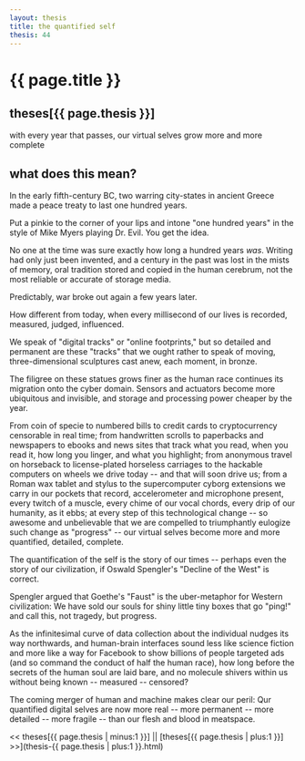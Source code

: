 ```yaml
---
layout: thesis
title: the quantified self
thesis: 44
---
```


<h1 id="html">{{ page.title }}</h1>

<h2 id="html">theses[{{ page.thesis }}]</h2>

with every year that passes, our virtual selves grow more and more complete

<h2 id="html">what does this mean?</h2>

In the early fifth-century BC, two warring city-states in ancient Greece made a peace treaty to last one hundred years.

Put a pinkie to the corner of your lips and intone "one hundred years" in the style of Mike Myers playing Dr. Evil. You get the idea.

No one at the time was sure exactly how long a hundred years *was*. Writing had only just been invented, and a century in the past was lost in the mists of memory, oral tradition stored and copied in the human cerebrum, not the most reliable or accurate of storage media.

Predictably, war broke out again a few years later.

How different from today, when every millisecond of our lives is recorded, measured, judged, influenced.

We speak of "digital tracks" or "online footprints," but so detailed and permanent are these "tracks" that we ought rather to speak of moving, three-dimensional sculptures cast anew, each moment, in bronze.

The filigree on these statues grows finer as the human race continues its migration onto the cyber domain. Sensors and actuators become more ubiquitous and invisible, and storage and processing power cheaper by the year.

From coin of specie to numbered bills to credit cards to cryptocurrency censorable in real time; from handwritten scrolls to paperbacks and newspapers to ebooks and news sites that track what you read, when you read it, how long you linger, and what you highlight; from anonymous travel on horseback to license-plated horseless carriages to the hackable computers on wheels we drive today -- and that will soon drive us; from a Roman wax tablet and stylus to the supercomputer cyborg extensions we carry in our pockets that record, accelerometer and microphone present, every twitch of a muscle, every chime of our vocal chords, every drip of our humanity, as it ebbs; at every step of this technological change -- so awesome and unbelievable that we are compelled to triumphantly eulogize such change as "progress" -- our virtual selves become more and more quantified, detailed, complete.

The quantification of the self is the story of our times -- perhaps even the story of our civilization, if Oswald Spengler's "Decline of the West" is correct.

Spengler argued that Goethe's "Faust" is the uber-metaphor for Western civilization: We have sold our souls for shiny little tiny boxes that go "ping!" and call this, not tragedy, but progress.

As the infinitesimal curve of data collection about the individual nudges its way northwards, and human-brain interfaces sound less like science fiction and more like a way for Facebook to show billions of people targeted ads (and so command the conduct of half the human race), how long before the secrets of the human soul are laid bare, and no molecule shivers within us without being known -- measured -- censored?

The coming merger of human and machine makes clear our peril: Qur quantified digital selves are now more real -- more permanent -- more detailed -- more fragile -- than our flesh and blood in meatspace.

\<\< theses[{{ page.thesis | minus:1 }}]  ||  [theses[{{ page.thesis | plus:1 }}] \>\>](thesis-{{ page.thesis | plus:1 }}.html)

